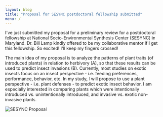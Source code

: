 ```yaml
---
layout: blog
title: "Proposal for SESYNC postdoctoral fellowship submitted"
menu: /
---
```


I've just submitted my proposal for a preliminary review for a postdoctoral fellowship at National
Socio-Environmental Synthesis Center (SESYNC) in Maryland.<!--more--> Dr. Bill Lamp kindly offered to be my
collaborative mentor if I get this fellowship. So excited! I'll keep my fingers crossed!

The main idea of my proposal is to analyze the patterns of plant traits (of introduced plants) in
relation to herbivory (A), so that these results can be used to predict insect invasions (B).
Currently, most studies on exotic insects focus on an insect perspective - i.e. feeding preferences,
performance, behavior, etc. In my study, I will propose to use a plant perspective - i.e. plant
defenses - to predict exotic insect behavior. I am especially interested in comparing plants which
were intentionally introduced vs. unintentionally introduced, and invasive vs. exotic non-invasive
plants.

<img src="{{ '/assets/content/blog/sesync-proposal.png' | relative_url }}"
  class="border-0 img-fluid mx-auto d-block" alt="SESYNC Proposal">


